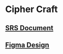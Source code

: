 # Cipher Craft



## [SRS Document](https://www.overleaf.com/read/wjgcshjrkjwy)

## [Figma Design](https://www.figma.com/file/EqucvNqxZWgLbSWfOucs8c/Cipher-Craft?node-id=0%3A1)